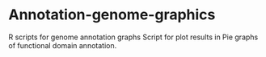 # Annotation-genome-graphics
R scripts for genome annotation graphs
Script for plot results in Pie graphs of functional domain annotation.
